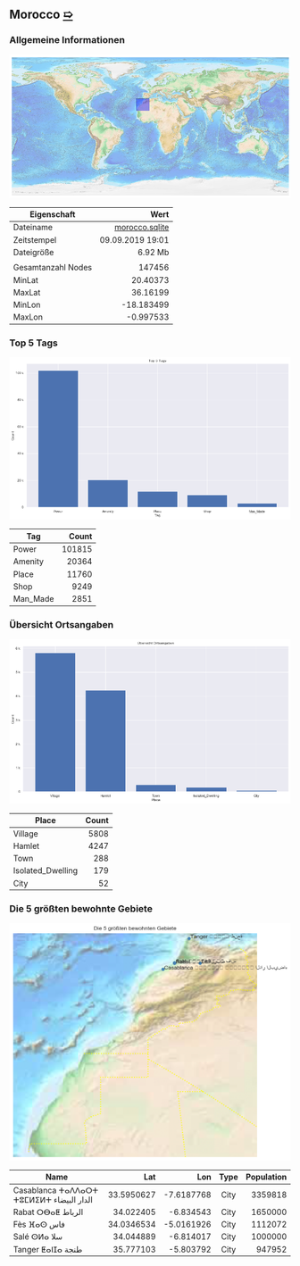 ## Morocco [&#10159;](morocco.sqlite)

### Allgemeine Informationen

![Overview](./Images/morocco_overview.png)

|Eigenschaft|Wert|
|-|-:|
Dateiname|[morocco.sqlite](morocco.sqlite)|
Zeitstempel|09.09.2019 19:01|
Dateigr&ouml;&szlig;e|6.92 Mb|
|||
Gesamtanzahl Nodes|147456|
|MinLat|20.40373|
|MaxLat|36.16199|
|MinLon|-18.183499|
|MaxLon|-0.997533|

### Top 5 Tags

![Tags](./Images/morocco_tags.png)

|Tag|Count|
|-|-:|
|Power|101815|
|Amenity|20364|
|Place|11760|
|Shop|9249|
|Man_Made|2851|

### &Uuml;bersicht Ortsangaben

![Places](./Images/morocco_places.png)

|Place|Count|
|-|-:|
|Village|5808|
|Hamlet|4247|
|Town|288|
|Isolated_Dwelling|179|
|City|52|

### Die 5 gr&ouml;&szlig;ten bewohnte Gebiete

![Places](./Images/morocco_topplaces.png)

|Name|Lat|Lon|Type|Population|
|----|--:|--:|:--:|---------:|
|Casablanca ⵜⴰⴷⴷⴰⵔⵜ ⵜⵓⵎⵍⵉⵍⵜ الدار البيضاء|33.5950627|-7.6187768|City|3359818|
|Rabat ⵔⴱⴰⵟ الرباط|34.022405|-6.834543|City|1650000|
|Fès ⴼⴰⵙ فاس|34.0346534|-5.0161926|City|1112072|
|Salé ⵙⵍⴰ سلا|34.044889|-6.814017|City|1000000|
|Tanger ⵟⴰⵏⵊⴰ طنجة|35.777103|-5.803792|City|947952|
